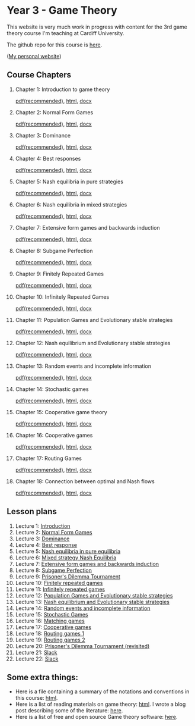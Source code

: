# Year 3 - Game Theory

This website is very much work in progress with content for the 3rd game theory course I'm teaching at Cardiff University.

The github repo for this course is [here](https://github.com/drvinceknight/Year_3_game_theory_course).

([My personal website](www.vincent-knight.com))
                 


## Course Chapters

1. Chapter 1: Introduction to game theory

	[pdf(recommended)](./Course_Notes/Chapter_01-Introduction.pdf), [html](./Course_Notes/Chapter_01-Introduction.html), [docx](./Course_Notes/Chapter_01-Introduction.docx)

2. Chapter 2: Normal Form Games

	[pdf(recommended)](./Course_Notes/Chapter_02-Normal_Form_Games.pdf), [html](./Course_Notes/Chapter_02-Normal_Form_Games.html), [docx](./Course_Notes/Chapter_02-Normal_Form_Games.docx)

3. Chapter 3: Dominance

	[pdf(recommended)](./Course_Notes/Chapter_03-Dominance.pdf), [html](./Course_Notes/Chapter_03-Dominance.html), [docx](./Course_Notes/Chapter_03-Dominance.docx)

4. Chapter 4: Best responses

	[pdf(recommended)](./Course_Notes/Chapter_04-Best_Responses.pdf), [html](./Course_Notes/Chapter_04-Best_Responses.html), [docx](./Course_Notes/Chapter_04-Best_Responses.docx)

5. Chapter 5: Nash equilibria in pure strategies

	[pdf(recommended)](./Course_Notes/Chapter_05-Nash_Equilibria_in_pure_strategies.pdf), [html](./Course_Notes/Chapter_05-Nash_Equilibria_in_pure_strategies.html), [docx](./Course_Notes/Chapter_05-Nash_Equilibria_in_pure_strategies.docx)

6. Chapter 6: Nash equilibria in mixed strategies

	[pdf(recommended)](./Course_Notes/Chapter_06-Nash_Equilibria_in_mixed_strategies.pdf), [html](./Course_Notes/Chapter_06-Nash_Equilibria_in_mixed_strategies.html), [docx](./Course_Notes/Chapter_06-Nash_Equilibria_in_mixed_strategies.docx)

7. Chapter 7: Extensive form games and backwards induction

	[pdf(recommended)](./Course_Notes/Chapter_07-Extensive_form_games_and_backwards_induction.pdf), [html](./Course_Notes/Chapter_07-Extensive_form_games_and_backwards_induction.html), [docx](./Course_Notes/Chapter_07-Extensive_form_games_and_backwards_induction.docx)

8. Chapter 8: Subgame Perfection

	[pdf(recommended)](./Course_Notes/Chapter_08-Subgame_Perfection.pdf), [html](./Course_Notes/Chapter_08-Subgame_Perfection.html), [docx](./Course_Notes/Chapter_08-Subgame_Perfection.docx)

9. Chapter 9: Finitely Repeated Games

	[pdf(recommended)](./Course_Notes/Chapter_09_Finitely_Repeated_Games.pdf), [html](./Course_Notes/Chapter_09_Finitely_Repeated_Games.html), [docx](./Course_Notes/Chapter_09_Finitely_Repeated_Games.docx)

10. Chapter 10: Infinitely Repeated Games

	[pdf(recommended)](./Course_Notes/Chapter_10_Infinetely_Repeated_Games.pdf), [html](./Course_Notes/Chapter_10_Infinetely_Repeated_Games.html), [docx](./Course_Notes/Chapter_10_Infinetely_Repeated_Games.docx)

11. Chapter 11: Population Games and Evolutionary stable strategies

	[pdf(recommended)](./Course_Notes/Chapter_11_Population_Games_and_Evolutionary_stable_strategies.pdf), [html](./Course_Notes/Chapter_11_Population_Games_and_Evolutionary_stable_strategies.html), [docx](./Course_Notes/Chapter_11_Population_Games_and_Evolutionary_stable_strategies.docx)

12. Chapter 12: Nash equilibrium and Evolutionary stable strategies

	[pdf(recommended)](./Course_Notes/Chapter_12_Nash_equilibrium_and_Evolutionary_stable_strategies.pdf), [html](./Course_Notes/Chapter_12_Nash_equilibrium_and_Evolutionary_stable_strategies.html), [docx](./Course_Notes/Chapter_12_Nash_equilibrium_and_Evolutionary_stable_strategies.docx)

13. Chapter 13: Random events and incomplete information

	[pdf(recommended)](./Course_Notes/Chapter_13_Random_events_and_incomplete_information.pdf), [html](./Course_Notes/Chapter_13_Random_events_and_incomplete_information.html), [docx](./Course_Notes/Chapter_13_Random_events_and_incomplete_information.docx)

14. Chapter 14: Stochastic games

	[pdf(recommended)](./Course_Notes/Chapter_14_Stochastic_games.pdf), [html](./Course_Notes/Chapter_14_Stochastic_games.html), [docx](./Course_Notes/Chapter_14_Stochastic_games.docx)

15. Chapter 15: Cooperative game theory

	[pdf(recommended)](./Course_Notes/Chapter_15_Matching_games.pdf), [html](./Course_Notes/Chapter_15_Matching_games.html), [docx](./Course_Notes/Chapter_15_Matching_games.docx)

16. Chapter 16: Cooperative games

	[pdf(recommended)](./Course_Notes/Chapter_16_Cooperative_games.pdf), [html](./Course_Notes/Chapter_16_Cooperative_games.html), [docx](./Course_Notes/Chapter_16_Cooperative_games.docx)

17. Chapter 17: Routing Games

	[pdf(recommended)](./Course_Notes/Chapter_17_Routing_games.pdf), [html](./Course_Notes/Chapter_17_Routing_games.html), [docx](./Course_Notes/Chapter_17_Routing_games.docx)

18. Chapter 18: Connection between optimal and Nash flows

	[pdf(recommended)](./Course_Notes/Chapter_18_Connection_between_optimal_and_nash_flows.pdf), [html](./Course_Notes/Chapter_18_Connection_between_optimal_and_nash_flows.html), [docx](./Course_Notes/Chapter_18_Connection_between_optimal_and_nash_flows.docx)

## Lesson plans
1. Lecture 1: [ Introduction](./Lesson_Plans/Lesson_01.md)
2. Lecture 2: [ Normal Form Games](./Lesson_Plans/Lesson_02.md)
3. Lecture 3: [ Dominance](./Lesson_Plans/Lesson_03.md)
4. Lecture 4: [ Best response](./Lesson_Plans/Lesson_04.md)
5. Lecture 5: [ Nash equilibria in pure equilibria](./Lesson_Plans/Lesson_05.md)
6. Lecture 6: [ Mixed strategy Nash Equilibria](./Lesson_Plans/Lesson_06.md)
7. Lecture 7: [ Extensive form games and backwards induction](./Lesson_Plans/Lesson_07.md)
8. Lecture 8: [ Subgame Perfection](./Lesson_Plans/Lesson_08.md)
9. Lecture 9: [ Prisoner's Dilemma Tournament](./Lesson_Plans/Lesson_09.md)
10. Lecture 10: [ Finitely repeated games](./Lesson_Plans/Lesson_10.md)
11. Lecture 11: [ Infinitely repeated games](./Lesson_Plans/Lesson_11.md)
12. Lecture 12: [ Population Games and Evolutionary stable strategies](./Lesson_Plans/Lesson_12.md)
13. Lecture 13: [ Nash equilibrium and Evolutionary stable strategies](./Lesson_Plans/Lesson_13.md)
14. Lecture 14: [ Random events and incomplete information](./Lesson_Plans/Lesson_14.md)
15. Lecture 15: [ Stochastic Games](./Lesson_Plans/Lesson_15.md)
16. Lecture 16: [ Matching games](./Lesson_Plans/Lesson_16.md)
17. Lecture 17: [ Cooperative games](./Lesson_Plans/Lesson_17.md)
18. Lecture 18: [ Routing games 1](./Lesson_Plans/Lesson_18.md)
19. Lecture 19: [ Routing games 2](./Lesson_Plans/Lesson_19.md)
20. Lecture 20: [ Prisoner's Dilemma Tournament (revisited)](./Lesson_Plans/Lesson_20.md)
21. Lecture 21: [ Slack](./Lesson_Plans/Lesson_21.md)
22. Lecture 22: [ Slack](./Lesson_Plans/Lesson_22.md)

## Some extra things:

- Here is a file containing a summary of the notations and conventions in this course: [html](./Notations_conventions.html).
- Here is a list of reading materials on game theory: [html](./Reading_list.html). I wrote a blog post describing some of the literature: [here](http://drvinceknight.blogspot.co.uk/2013/03/game-theory-reading-list.html).
- Here is a list of free and open source Game theory software: [here](http://drvinceknight.blogspot.co.uk/2013/03/open-source-andor-free-game-theory.html).
                 